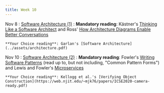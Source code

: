 ```yaml
---
title: Week 10
---
```


Nov 8
: [Software Architecture (1)](../assets/lecture-19-architecture.pdf)
  : **Mandatory reading**: Kästner's [Thinking Like a Software Architect](https://ckaestne.medium.com/thinking-like-a-software-architect-121ea6919871) and Ross' [How Architecture Diagrams Enable Better Conversations](https://www.unravelled.dev/how-architecture-diagrams-enable-better-conversations/)

    **Your Choice reading**: Garlan's [Software Architecture](../assets/architecture.pdf)

Nov 10
: [Software Architecture (2)](../assets/lecture-20-design-patterns.pdf)
  : **Mandatory reading**: Fowler's [Writing Software Patterns](https://www.martinfowler.com/articles/writingPatterns.html) (read up to, but not including, "Common Pattern Forms") and Lewis and Fowler's [Microservices]( https://www.martinfowler.com/articles/microservices.html)

    **Your Choice reading**: Kellogg et al.'s [Verifying Object Construction](https://web.njit.edu/~mjk76/papers/ICSE2020-camera-ready.pdf)


